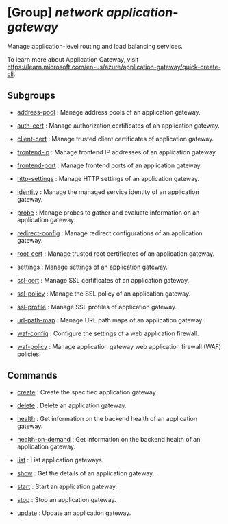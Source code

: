 # [Group] _network application-gateway_

Manage application-level routing and load balancing services.

To learn more about Application Gateway, visit https://learn.microsoft.com/en-us/azure/application-gateway/quick-create-cli.

## Subgroups

- [address-pool](/Commands/network/application-gateway/address-pool/readme.md)
: Manage address pools of an application gateway.

- [auth-cert](/Commands/network/application-gateway/auth-cert/readme.md)
: Manage authorization certificates of an application gateway.

- [client-cert](/Commands/network/application-gateway/client-cert/readme.md)
: Manage trusted client certificates of application gateway.

- [frontend-ip](/Commands/network/application-gateway/frontend-ip/readme.md)
: Manage frontend IP addresses of an application gateway.

- [frontend-port](/Commands/network/application-gateway/frontend-port/readme.md)
: Manage frontend ports of an application gateway.

- [http-settings](/Commands/network/application-gateway/http-settings/readme.md)
: Manage HTTP settings of an application gateway.

- [identity](/Commands/network/application-gateway/identity/readme.md)
: Manage the managed service identity of an application gateway.

- [probe](/Commands/network/application-gateway/probe/readme.md)
: Manage probes to gather and evaluate information on an application gateway.

- [redirect-config](/Commands/network/application-gateway/redirect-config/readme.md)
: Manage redirect configurations of an application gateway.

- [root-cert](/Commands/network/application-gateway/root-cert/readme.md)
: Manage trusted root certificates of an application gateway.

- [settings](/Commands/network/application-gateway/settings/readme.md)
: Manage settings of an application gateway.

- [ssl-cert](/Commands/network/application-gateway/ssl-cert/readme.md)
: Manage SSL certificates of an application gateway.

- [ssl-policy](/Commands/network/application-gateway/ssl-policy/readme.md)
: Manage the SSL policy of an application gateway.

- [ssl-profile](/Commands/network/application-gateway/ssl-profile/readme.md)
: Manage SSL profiles of application gateway.

- [url-path-map](/Commands/network/application-gateway/url-path-map/readme.md)
: Manage URL path maps of an application gateway.

- [waf-config](/Commands/network/application-gateway/waf-config/readme.md)
: Configure the settings of a web application firewall.

- [waf-policy](/Commands/network/application-gateway/waf-policy/readme.md)
: Manage application gateway web application firewall (WAF) policies.

## Commands

- [create](/Commands/network/application-gateway/_create.md)
: Create the specified application gateway.

- [delete](/Commands/network/application-gateway/_delete.md)
: Delete an application gateway.

- [health](/Commands/network/application-gateway/_health.md)
: Get information on the backend health of an application gateway.

- [health-on-demand](/Commands/network/application-gateway/_health-on-demand.md)
: Get information on the backend health of an application gateway.

- [list](/Commands/network/application-gateway/_list.md)
: List application gateways.

- [show](/Commands/network/application-gateway/_show.md)
: Get the details of an application gateway.

- [start](/Commands/network/application-gateway/_start.md)
: Start an application gateway.

- [stop](/Commands/network/application-gateway/_stop.md)
: Stop an application gateway.

- [update](/Commands/network/application-gateway/_update.md)
: Update an application gateway.
